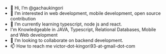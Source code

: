 - 👋 Hi, I’m @gachaukingori
- 👀 I’m interested in web development, mobile development, open source contribution
- 🌱 I’m currently learning typescript, node js and react.
-  I'm Knowledgeable in JAVA, Typescript, Relational Databases, Mobile and Web development 
- 💞️ I’m looking to collaborate on backend development. 
- 📫 How to reach me  victor-dot-kingori93-at-gmail-dot-com

<!---
gachaukingori/gachaukingori is a ✨ special ✨ repository because its `README.md` (this file) appears on your GitHub profile.
You can click the Preview link to take a look at your changes.
--->
